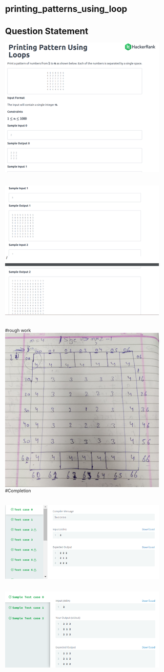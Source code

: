 # printing_patterns_using_loop
# Question Statement
![](https://github.com/AADI-1331/printing_patterns_using_loop/blob/sum_of_digits_of_integers_in_a_number/pattern/p3.png)
#
![](https://github.com/AADI-1331/printing_patterns_using_loop/blob/sum_of_digits_of_integers_in_a_number/pattern/p4.png)
#
#rough work
![](https://github.com/AADI-1331/printing_patterns_using_loop/blob/sum_of_digits_of_integers_in_a_number/pattern/p5.jpg)
#Completion
#
![](https://github.com/AADI-1331/printing_patterns_using_loop/blob/sum_of_digits_of_integers_in_a_number/pattern/p1.png)
#
![](https://github.com/AADI-1331/printing_patterns_using_loop/blob/sum_of_digits_of_integers_in_a_number/pattern/p2.png)

